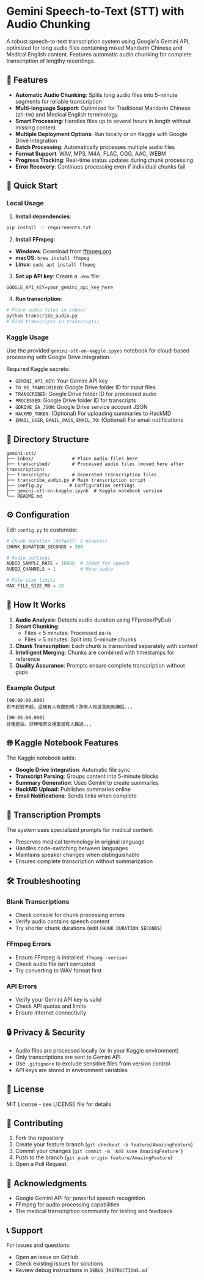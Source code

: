 # Gemini Speech-to-Text (STT) with Audio Chunking

A robust speech-to-text transcription system using Google's Gemini API, optimized for long audio files containing mixed Mandarin Chinese and Medical English content. Features automatic audio chunking for complete transcription of lengthy recordings.

## 🌟 Features

- **Automatic Audio Chunking**: Splits long audio files into 5-minute segments for reliable transcription
- **Multi-language Support**: Optimized for Traditional Mandarin Chinese (zh-tw) and Medical English terminology
- **Smart Processing**: Handles files up to several hours in length without missing content
- **Multiple Deployment Options**: Run locally or on Kaggle with Google Drive integration
- **Batch Processing**: Automatically processes multiple audio files
- **Format Support**: WAV, MP3, M4A, FLAC, OGG, AAC, WEBM
- **Progress Tracking**: Real-time status updates during chunk processing
- **Error Recovery**: Continues processing even if individual chunks fail

## 🚀 Quick Start

### Local Usage

1. **Install dependencies**:
```bash
pip install -r requirements.txt
```

2. **Install FFmpeg**:
- **Windows**: Download from [ffmpeg.org](https://ffmpeg.org/download.html)
- **macOS**: `brew install ffmpeg`
- **Linux**: `sudo apt install ffmpeg`

3. **Set up API key**:
Create a `.env` file:
```env
GOOGLE_API_KEY=your_gemini_api_key_here
```

4. **Run transcription**:
```bash
# Place audio files in inbox/
python transcribe_audio.py
# Find transcripts in transcripts/
```

### Kaggle Usage

Use the provided `gemini-stt-on-kaggle.ipynb` notebook for cloud-based processing with Google Drive integration.

Required Kaggle secrets:
- `GEMINI_API_KEY`: Your Gemini API key
- `TO_BE_TRANSCRIBED`: Google Drive folder ID for input files
- `TRANSCRIBED`: Google Drive folder ID for processed audio
- `PROCESSED`: Google Drive folder ID for transcripts
- `GDRIVE_SA_JSON`: Google Drive service account JSON
- `HACKMD_TOKEN`: (Optional) For uploading summaries to HackMD
- `EMAIL_USER`, `EMAIL_PASS`, `EMAIL_TO`: (Optional) For email notifications

## 📁 Directory Structure

```
gemini-stt/
├── inbox/              # Place audio files here
├── transcribed/        # Processed audio files (moved here after transcription)
├── transcripts/        # Generated transcription files
├── transcribe_audio.py # Main transcription script
├── config.py          # Configuration settings
├── gemini-stt-on-kaggle.ipynb  # Kaggle notebook version
└── README.md
```

## ⚙️ Configuration

Edit `config.py` to customize:

```python
# Chunk duration (default: 5 minutes)
CHUNK_DURATION_SECONDS = 300

# Audio settings
AUDIO_SAMPLE_RATE = 16000  # 16kHz for speech
AUDIO_CHANNELS = 1         # Mono audio

# File size limits
MAX_FILE_SIZE_MB = 20
```

## 🔧 How It Works

1. **Audio Analysis**: Detects audio duration using FFprobe/PyDub
2. **Smart Chunking**: 
   - Files < 5 minutes: Processed as-is
   - Files > 5 minutes: Split into 5-minute chunks
3. **Chunk Transcription**: Each chunk is transcribed separately with context
4. **Intelligent Merging**: Chunks are combined with timestamps for reference
5. **Quality Assurance**: Prompts ensure complete transcription without gaps

### Example Output

```
[00:00:00.000]
對不起對不起，這樣有人有聽到嗎？那有人知道我剛剛講話...

[00:05:00.000]
好像是誒。好棒哦英文裡面當有人難過...
```

## 🌐 Kaggle Notebook Features

The Kaggle notebook adds:
- **Google Drive Integration**: Automatic file sync
- **Transcript Parsing**: Groups content into 5-minute blocks
- **Summary Generation**: Uses Gemini to create summaries
- **HackMD Upload**: Publishes summaries online
- **Email Notifications**: Sends links when complete

## 📝 Transcription Prompts

The system uses specialized prompts for medical content:
- Preserves medical terminology in original language
- Handles code-switching between languages
- Maintains speaker changes when distinguishable
- Ensures complete transcription without summarization

## 🛠️ Troubleshooting

### Blank Transcriptions
- Check console for chunk processing errors
- Verify audio contains speech content
- Try shorter chunk durations (edit `CHUNK_DURATION_SECONDS`)

### FFmpeg Errors
- Ensure FFmpeg is installed: `ffmpeg -version`
- Check audio file isn't corrupted
- Try converting to WAV format first

### API Errors
- Verify your Gemini API key is valid
- Check API quotas and limits
- Ensure internet connectivity

## 🔒 Privacy & Security

- Audio files are processed locally (or in your Kaggle environment)
- Only transcriptions are sent to Gemini API
- Use `.gitignore` to exclude sensitive files from version control
- API keys are stored in environment variables

## 📄 License

MIT License - see LICENSE file for details

## 🤝 Contributing

1. Fork the repository
2. Create your feature branch (`git checkout -b feature/AmazingFeature`)
3. Commit your changes (`git commit -m 'Add some AmazingFeature'`)
4. Push to the branch (`git push origin feature/AmazingFeature`)
5. Open a Pull Request

## 🙏 Acknowledgments

- Google Gemini API for powerful speech recognition
- FFmpeg for audio processing capabilities
- The medical transcription community for testing and feedback

## 📞 Support

For issues and questions:
- Open an issue on GitHub
- Check existing issues for solutions
- Review debug instructions in `DEBUG_INSTRUCTIONS.md`